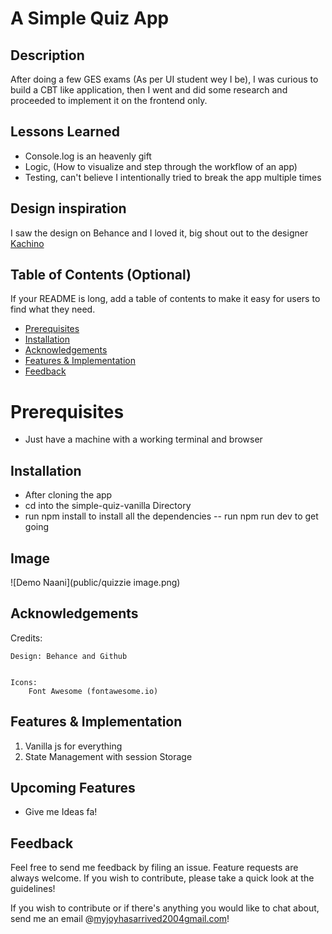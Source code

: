 # A Simple Quiz App


## Description

After doing a few GES exams (As per UI student wey I be), I was curious to build a CBT like application, then I went and did some research and proceeded to implement it on the frontend only.

## Lessons Learned
- Console.log is an heavenly gift
- Logic, (How to visualize and step through the workflow of an app)
- Testing, can't believe I intentionally tried to break the app multiple times


## Design inspiration
I saw the design on Behance and I loved it, big shout out to the designer [Kachino](https://kachino234.github.io/quizie/)

## Table of Contents (Optional)

If your README is long, add a table of contents to make it easy for users to find what they need.

- [Prerequisites](#prerequisites)
- [Installation](#installation)
- [Acknowledgements](#acknowledgements)
- [Features & Implementation](#features--implementation)
- [Feedback](#feedback)


# Prerequisites

- Just have a machine with a working terminal and browser
## Installation

- After cloning the app
- cd into the simple-quiz-vanilla Directory
- run npm install to install all the dependencies
-- run npm run dev to get going

## Image

![Demo Naani](public/quizzie image.png)


## Acknowledgements

Credits:

	Design: Behance and Github
		

	Icons:
		Font Awesome (fontawesome.io)


## Features & Implementation


1. Vanilla js for everything
2. State Management with session Storage


## Upcoming Features
- Give me Ideas fa!

## Feedback
Feel free to send me feedback by filing an issue. Feature requests are always welcome. If you wish to contribute, please take a quick look at the guidelines!

If you wish to contribute or if there's anything you would like to chat about, send me an email @[myjoyhasarrived2004gmail.com](mailto:myjoyhasarrived2004@gmail.com)!
